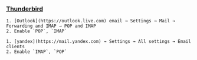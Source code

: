 ### [Thunderbird](https://www.thunderbird.net/)

````{tab} Outlook email
1. [Outlook](https://outlook.live.com) email → Settings → Mail → Forwarding and IMAP → POP and IMAP
2. Enable `POP`, `IMAP`
````

````{tab} Yandex email
1. [yandex](https://mail.yandex.com) → Settings → All settings → Email clients
2. Enable `IMAP`, `POP`
````